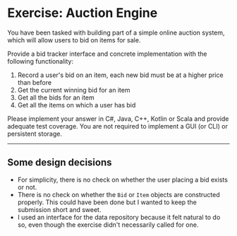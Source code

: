# Exercise: Auction Engine

You have been tasked with building part of a simple online auction system, which will allow users to bid on items for sale.

Provide a bid tracker interface and concrete implementation with the following functionality:

1. Record a user's bid on an item, each new bid must be at a higher price than before
2. Get the current winning bid for an item
3. Get all the bids for an item
4. Get all the items on which a user has bid

Please implement your answer in C#, Java, C++, Kotlin or Scala and provide adequate test coverage. You are not required to implement a GUI (or CLI) or persistent storage. 

------

## Some design decisions
- For simplicity, there is no check on whether the user placing a bid exists or not.
- There is no check on whether the `Bid` or `Item` objects are constructed properly. This could have been done but I wanted to keep the submission short and sweet.
- I used an interface for the data repository because it felt natural to do so, even though the exercise didn't necessarily called for one.
